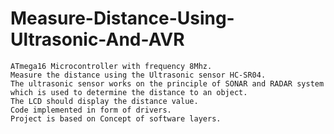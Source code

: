# Measure-Distance-Using-Ultrasonic-And-AVR
	ATmega16 Microcontroller with frequency 8Mhz.
	Measure the distance using the Ultrasonic sensor HC-SR04.
	The ultrasonic sensor works on the principle of SONAR and RADAR system which is used to determine the distance to an object.
	The LCD should display the distance value.
	Code implemented in form of drivers.
	Project is based on Concept of software layers.
